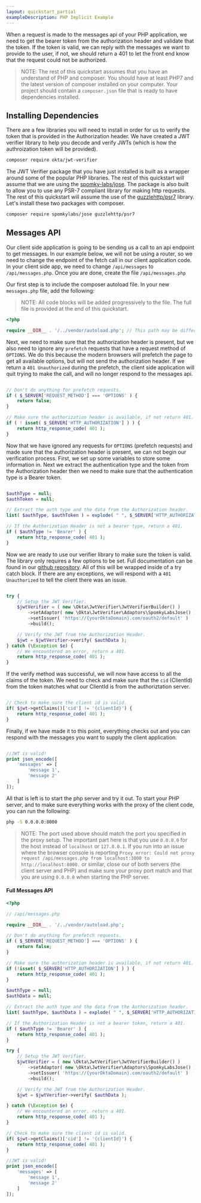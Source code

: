 ```yaml
---
layout: quickstart_partial
exampleDescription: PHP Implicit Example
---
```



When a request is made to the messages api of your PHP application, we need to get the bearer token from the 
authorization header and validate that the token. If the token is valid, we can reply with the messages we want to 
provide to the user, if not, we should return a 401 to let the front end know that the request could not be authorized.

> NOTE: The rest of this quickstart assumes that you have an understand of PHP and composer. You should have at least
 PHP7 and the latest version of composer installed on your computer. Your project should contain a `composer.json` 
 file that is ready to have dependencies installed.
 
## Installing Dependencies
There are a few libraries you will need to install in order for us to verify the token that is provided in the 
Authorization header. We have created a JWT verifier library to help you decode and verify JWTs (which is how the 
authroization token will be provided).

```bash
composer require okta/jwt-verifier
```

The JWT Verifier package that you have just installed is built as a wrapper around some of the popular PHP libraries.
 The rest of this quickstart will assume that we are using the [spomky-labs/jose](https://packagist.org/packages/spomky-labs/jose). 
The package is also built to allow you to use any PSR-7 compliant library for making http requests. The rest of this 
quickstart will assume the use of the [guzzlehttp/psr7](https://packagist.org/packages/guzzlehttp/psr7) library. 
Let's install these two packages with composer.

```bash
composer require spomkylabs/jose guzzlehttp/psr7
```

## Messages API
Our client side application is going to be sending us a call to an api endpoint to get messages. In our example below,
 we will not be using a router, so we need to change the endpoint of the fetch call in our client application code. 
 In your client side app, we need to change `/api/messages` to `/api/messages.php`. Once you are done, create the 
 file `/api/messages.php`
 
Our first step is to include the composer autoload file.  In your new `messages.php` file, add the following:
 
 
 > NOTE: All code blocks will be added progressively to the file. The full file is provided at the end of this 
 quickstart.
```php
<?php

require __DIR__ . '/../vendor/autoload.php'; // This path may be different for you. 
```
 
Next, we need to make sure that the authorization header is present, but we also need to ignore any `prefetch` 
requests that have a request method of `OPTIONS`. We do this because the modern browsers will prefetch the page to 
get all available options, but will not send the authorization header. If we return a `401 Unauthorized` during the 
prefetch, the client side application will quit trying to make the call, and will no longer respond to the messages 
api.

```php

// Don't do anything for prefetch requests.
if ( $_SERVER['REQUEST_METHOD'] === 'OPTIONS' ) {
    return false;
}

// Make sure the authorization header is available, if not return 401.
if ( ! isset( $_SERVER['HTTP_AUTHORIZATION'] ) ) {
    return http_response_code( 401 );
}
```

Now that we have ignored any requests for `OPTIONS` (prefetch requests) and made sure that the authorization header 
is present, we can not begin our verification process.  First, we set up some variables to store some information in.
 Next we extract the authentication type and the token from the Authorization header then we need to make sure that 
 the authentication type is a Bearer token.
 
```php

$authType = null;
$authToken = null;

// Extract the auth type and the data from the Authorization header.
list( $authType, $authToken ) = explode( " ", $_SERVER['HTTP_AUTHORIZATION'], 2 );

// If the Authorization Header is not a bearer type, return a 401.
if ( $authType != 'Bearer' ) {
    return http_response_code( 401 );
}

```

Now we are ready to use our verifier library to make sure the token is valid. The library only requires a few options
 to be set. Full documentation can be found in our [github repository](https://github.com/okta/okta-jwt-verifier-php). 
 All of this will be wrapped inside of a try catch block. If there are any exceptions, we will respond with a `401 
 Unauthorized` to tell the client there was an issue.

```php

try {
    // Setup the JWT Verifier.
    $jwtVerifier = ( new \Okta\JwtVerifier\JwtVerifierBuilder() )
        ->setAdaptor( new \Okta\JwtVerifier\Adaptors\SpomkyLabsJose() )
        ->setIssuer( 'https://{yourOktaDomain}.com/oauth2/default' )
        ->build();

    // Verify the JWT from the Authorization Header.
    $jwt = $jwtVerifier->verify( $authData );
} catch (\Exception $e) {
    // We encountered an error, return a 401.
    return http_response_code( 401 );
}
```

If the verify method was successful, we will now have access to all the claims of the token. We need to check and 
make sure that the `cid` (ClientId) from the token matches what our ClientId is from the authoriztation server.

```php

// Check to make sure the client id is valid.
if( $jwt->getClaims()['cid'] != '{clientId}') {
    return http_response_code( 401 );
}
```

Finally, if we have made it to this point, everything checks out and you can respond with the messages you want to 
supply the client application.

```php

//JWT is valid!
print json_encode([
    'messages' => [
        'message 1',
        'message 2'
    ]
]);

```

All that is left is to start the php server and try it out. To start your PHP server, and to make sure everything 
works with the proxy of the client code, you can run the following:

```bash
php -S 0.0.0.0:8000
```

> NOTE: The port used above should match the port you specified in the proxy setup. The important part here is that 
you use `0.0.0.0` for the host instead of `localhost` or `127.0.0.1`.  If you run into an issue where the browser 
console is reporting `Proxy error: Could not proxy request /api/messages.php from localhost:3000 to 
http://localhost:8000.` or similar, close our of both servers (the client server and PHP) and make sure your proxy 
port match and that you are using `0.0.0.0` when starting the PHP server.

#### Full Messages API

```php
<?php

// /api/messages.php

require __DIR__ . '/../vendor/autoload.php';

// Don't do anything for prefetch requests.
if ( $_SERVER['REQUEST_METHOD'] === 'OPTIONS' ) {
    return false;
}

// Make sure the authorization header is available, if not return 401.
if (!isset( $_SERVER['HTTP_AUTHORIZATION'] ) ) {
    return http_response_code( 401 );
}

$authType = null;
$authData = null;

// Extract the auth type and the data from the Authorization header.
list( $authType, $authData ) = explode( " ", $_SERVER['HTTP_AUTHORIZATION'], 2 );

// If the Authorization Header is not a bearer token, return a 401.
if ( $authType != 'Bearer' ) {
    return http_response_code( 401 );
}

try {
    // Setup the JWT Verifier.
    $jwtVerifier = ( new \Okta\JwtVerifier\JwtVerifierBuilder() )
        ->setAdaptor( new \Okta\JwtVerifier\Adaptors\SpomkyLabsJose() )
        ->setIssuer( 'https://{yourOktaDomain}.com/oauth2/default' )
        ->build();

    // Verify the JWT from the Authorization Header.
    $jwt = $jwtVerifier->verify( $authData );

} catch (\Exception $e) {
    // We encountered an error, return a 401.
    return http_response_code( 401 );
}

// Check to make sure the client id is valid.
if( $jwt->getClaims()['cid'] != '{clientId}') {
    return http_response_code( 401 );
}

//JWT is valid!
print json_encode([
    'messages' => [
        'message 1',
        'message 2'
    ]
]);

```